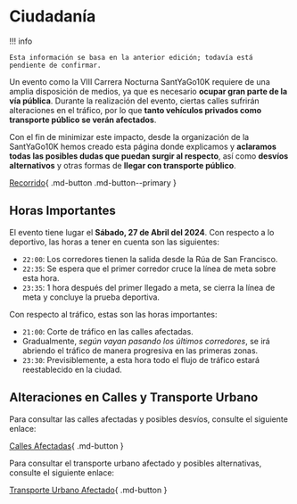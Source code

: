 # Ciudadanía

!!! info

    Esta información se basa en la anterior edición; todavía está pendiente de confirmar.

Un evento como la VIII Carrera Nocturna SantYaGo10K requiere de una amplia disposición de medios, ya que es necesario
**ocupar gran parte de la vía pública**. Durante la realización del evento, ciertas calles sufrirán alteraciones en el
tráfico, por lo que **tanto vehículos privados como transporte público se verán afectados**.

Con el fin de minimizar este impacto, desde la organización de la SantYaGo10K hemos creado esta página donde explicamos
y **aclaramos todas las posibles dudas que puedan surgir al respecto**, así como **desvíos alternativos** y otras formas
de **llegar con transporte público**.

[Recorrido](https://2024.santyago10k.run/es/durante/recorrido){ .md-button .md-button--primary }

## Horas Importantes

El evento tiene lugar el **Sábado, 27 de Abril del 2024**. Con respecto a lo deportivo, las horas a tener en cuenta
son las siguientes:

- `22:00`: Los corredores tienen la salida desde la Rúa de San Francisco.
- `22:35`: Se espera que el primer corredor cruce la línea de meta sobre esta hora.
- `23:35`: 1 hora después del primer llegado a meta, se cierra la línea de meta y concluye la prueba deportiva.

Con respecto al tráfico, estas son las horas importantes:

- `21:00`: Corte de tráfico en las calles afectadas.
- Gradualmente, _según vayan pasando los últimos corredores_, se irá abriendo el tráfico de manera progresiva en las
  primeras zonas.
- `23:30`: Previsiblemente, a esta hora todo el flujo de tráfico estará reestablecido en la ciudad.

## Alteraciones en Calles y Transporte Urbano

Para consultar las calles afectadas y posibles desvíos, consulte el siguiente enlace:

[Calles Afectadas](./trafico.md){ .md-button }

Para consultar el transporte urbano afectado y posibles alternativas, consulte el siguiente enlace:

[Transporte Urbano Afectado](./transporte.md){ .md-button }
